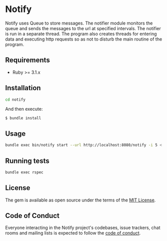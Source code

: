 # Notify

Notify uses Queue to store messages. The notifier module monitors the queue and sends the messages to the url at specified intervals. The notifier is run in a separate thread. The program also creates threads for entering data and executing http requests so as not to disturb the main routine of the program.

## Requirements
* Ruby >= 3.1.x

## Installation

```bash
cd notify
```

And then execute:

    $ bundle install

## Usage

```bash
bundle exec bin/notify start --url http://localhost:8080/notify -i 5 < messages.txt
```

## Running tests
```bash
bundle exec rspec
```

## License

The gem is available as open source under the terms of the [MIT License](https://opensource.org/licenses/MIT).

## Code of Conduct

Everyone interacting in the Notify project's codebases, issue trackers, chat rooms and mailing lists is expected to follow the [code of conduct](https://github.com/[USERNAME]/notify/blob/master/CODE_OF_CONDUCT.md).
